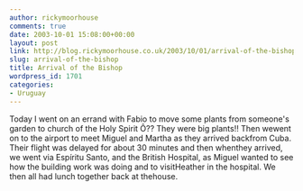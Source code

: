 ```yaml
---
author: rickymoorhouse
comments: true
date: 2003-10-01 15:08:00+00:00
layout: post
link: http://blog.rickymoorhouse.co.uk/2003/10/01/arrival-of-the-bishop/
slug: arrival-of-the-bishop
title: Arrival of the Bishop
wordpress_id: 1701
categories:
- Uruguay
---
```


Today I went on an errand with Fabio to move some plants from someone's garden to church of the Holy Spirit Ô?? They were big plants!! Then wewent on to the airport to meet Miguel and Martha as they arrived backfrom Cuba. Their flight was delayed for about 30 minutes and then whenthey arrived, we went via Espíritu Santo, and the British Hospital, as Miguel wanted to see how the building work was doing and to visitHeather in the hospital. We then all had lunch together back at thehouse.
